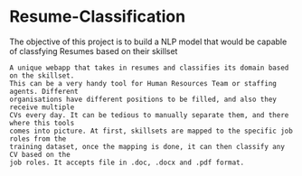 # Resume-Classification
The objective of this project is to build a NLP model that would be capable of classfying Resumes based on their skillset

    
    A unique webapp that takes in resumes and classifies its domain based on the skillset.
    This can be a very handy tool for Human Resources Team or staffing agents. Different 
    organisations have different positions to be filled, and also they receive multiple 
    CVs every day. It can be tedious to manually separate them, and there where this tools 
    comes into picture. At first, skillsets are mapped to the specific job roles from the 
    training dataset, once the mapping is done, it can then classify any CV based on the 
    job roles. It accepts file in .doc, .docx and .pdf format.
